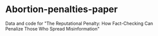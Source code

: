 # Abortion-penalties-paper
Data and code for "The Reputational Penalty: How Fact-Checking Can Penalize Those Who Spread Misinformation"
